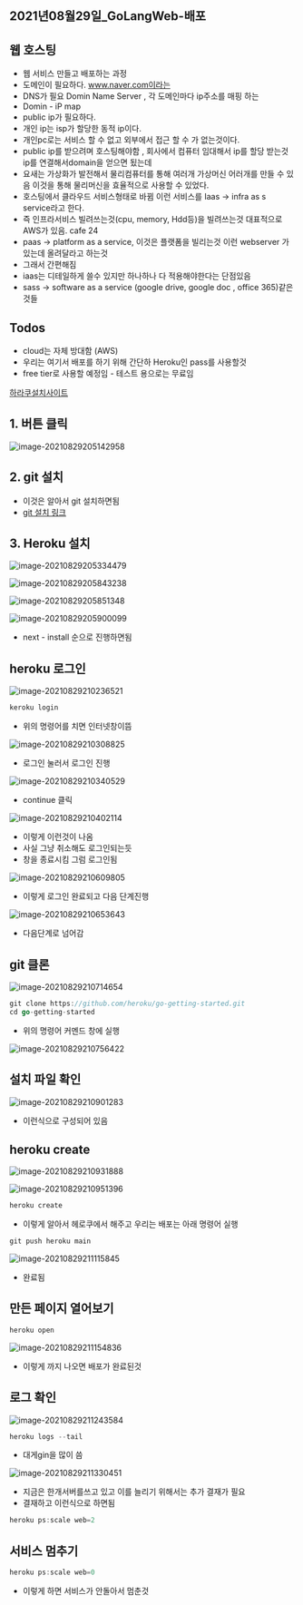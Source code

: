 ## 2021년08월29일_GoLangWeb-배포

## 웹 호스팅

- 웹 서비스 만들고 배포하는 과정
- 도메인이 필요하다. www.naver.com이라는 
- DNS가 필요 Domin Name Server , 각 도메인마다 ip주소를 매핑 하는
- Domin - iP map
- public ip가 필요하다.
- 개인 ip는 isp가 할당한 동적 ip이다.
- 개인pc로는 서비스 할 수 없고 외부에서 접근 할 수 가 없는것이다.
- public ip를 받으려며 호스팅해야함 , 회사에서 컴퓨터 임대해서 ip를 할당 받는것 ip를 연결해서domain을 얻으면 됬는데
- 요새는 가상화가 발전해서 물리컴퓨터를 통해 여러개 가상머신 어러개를 만들 수 있음 이것을 통해 물리머신을 효율적으로 사용할 수 있었다.
- 호스팅에서 클라우드 서비스형태로 바뀜 이런 서비스를 Iaas -> infra as s service라고 한다.
- 즉 인프라서비스 빌려쓰는것(cpu, memory, Hdd등)을 빌려쓰는것 대표적으로 AWS가 있음. cafe 24
- paas -> platform as a service, 이것은 플랫폼을 빌리는것 이런 webserver 가 있는데 올려달라고 하는것
- 그래서 간편해짐
- iaas는 디테일하게 쓸수 있지만 하나하나 다 적용해야한다는 단점있음
- sass -> software as a service (google drive, google doc , office 365)같은 것들

## Todos 

- cloud는 자체 방대함 (AWS)
- 우리는 여기서 배포를 하기 위해 간단하 Heroku인 pass를 사용할것
- free tier로 사용할 예정임 - 테스트 용으로는 무료임

[하라쿠설치사이트](https://devcenter.heroku.com/articles/getting-started-with-go)

## 1. 버튼 클릭

![image-20210829205142958](2021년08월29일_GoLangWeb-배포.assets/image-20210829205142958.png)

## 2. git 설치

- 이것은 알아서 git 설치하면됨
- [git 설치 링크](https://git-scm.com/downloads)

## 3. Heroku 설치

![image-20210829205334479](2021년08월29일_GoLangWeb-배포.assets/image-20210829205334479.png)

![image-20210829205843238](2021년08월29일_GoLangWeb-배포.assets/image-20210829205843238.png)

![image-20210829205851348](2021년08월29일_GoLangWeb-배포.assets/image-20210829205851348.png)

![image-20210829205900099](2021년08월29일_GoLangWeb-배포.assets/image-20210829205900099.png)

- next - install 순으로 진행하면됨

## heroku 로그인

![image-20210829210236521](2021년08월29일_GoLangWeb-배포.assets/image-20210829210236521.png)

```go
keroku login
```

- 위의 명령어를 치면 인터넷창이뜸

![image-20210829210308825](2021년08월29일_GoLangWeb-배포.assets/image-20210829210308825.png)

- 로그인 눌러서 로그인 진행

![image-20210829210340529](2021년08월29일_GoLangWeb-배포.assets/image-20210829210340529.png)

- continue 클릭

![image-20210829210402114](2021년08월29일_GoLangWeb-배포.assets/image-20210829210402114.png)

- 이렇게 이런것이 나옴
- 사실 그냥 취소해도 로그인되는듯
- 창을 종료시킴 그럼 로그인됨

![image-20210829210609805](2021년08월29일_GoLangWeb-배포.assets/image-20210829210609805.png)

- 이렇게 로그인 완료되고 다음 단계진행

![image-20210829210653643](2021년08월29일_GoLangWeb-배포.assets/image-20210829210653643.png)

- 다음단계로 넘어감

## git 클론

![image-20210829210714654](2021년08월29일_GoLangWeb-배포.assets/image-20210829210714654.png)

```go
git clone https://github.com/heroku/go-getting-started.git
cd go-getting-started
```

- 위의 명령어 커멘드 창에 실행

![image-20210829210756422](2021년08월29일_GoLangWeb-배포.assets/image-20210829210756422.png)

## 설치 파일 확인

![image-20210829210901283](2021년08월29일_GoLangWeb-배포.assets/image-20210829210901283.png)

- 이런식으로 구성되어 있음

## heroku create

![image-20210829210931888](2021년08월29일_GoLangWeb-배포.assets/image-20210829210931888.png)

![image-20210829210951396](2021년08월29일_GoLangWeb-배포.assets/image-20210829210951396.png)

```go
heroku create
```

- 이렇게 알아서 헤로쿠에서 해주고 우리는 배포는 아래 명령어 실행

```go
git push heroku main
```

![image-20210829211115845](2021년08월29일_GoLangWeb-배포.assets/image-20210829211115845.png)

- 완료됨

## 만든 페이지 열어보기

```go
heroku open
```

![image-20210829211154836](2021년08월29일_GoLangWeb-배포.assets/image-20210829211154836.png)

- 이렇게 까지 나오면 배포가 완료된것

## 로그 확인

![image-20210829211243584](2021년08월29일_GoLangWeb-배포.assets/image-20210829211243584.png)


```go
heroku logs --tail
```

- 대게gin을 많이 씀

![image-20210829211330451](2021년08월29일_GoLangWeb-배포.assets/image-20210829211330451.png)

- 지금은 한개서버를쓰고 있고 이를 늘리기 위해서는 추가 결재가 필요
- 결재하고 이런식으로 하면됨

```go
heroku ps:scale web=2
```

## 서비스 멈추기

```go
heroku ps:scale web=0
```

- 이렇게 하면 서비스가 안돌아서 멈춘것

